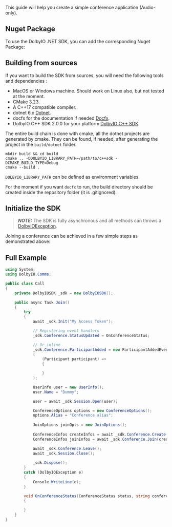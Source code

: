 This guide will help you create a simple conference application (Audio-only).

## Nuget Package

To use the DolbyIO .NET SDK, you can add the corresponding Nuget Package:

## Building from sources

If you want to build the SDK from sources, you will need the following tools and dependencies :
- MacOS or Windows machine. Should work on Linux also, but not tested at the moment.
- CMake 3.23.
- A C++17 compatible compiler.
- dotnet 6.x [Dotnet](https://dotnet.microsoft.com/en-us/download).
- docfx for the documentation if needed [Docfx](https://dotnet.github.io/docfx/).
- DolbyIO C++ SDK 2.0.0 for your platform [DolbyIO C++ SDK](https://github.com/DolbyIO/comms-sdk-cpp/releases).

The entire build chain is done with cmake, all the dotnet projects are generated by cmake. They can be found, if needed, after generating the project in the `build/dotnet` folder.

```console
mkdir build && cd build
cmake .. -DDOLBYIO_LIBRARY_PATH=/path/to/c++sdk -DCMAKE_BUILD_TYPE=Debug
cmake --build .
```

`DOLBYIO_LIBRARY_PATH` can be defined as environment variables.

For the moment if you want `docfx` to run, the build directory should be created inside the repository folder (it is .gitignored).

## Initialize the SDK

> **_NOTE:_** The SDK is fully asynchronous and all methods can throws a [DolbyIOException](xref:DolbyIO.Comms.DolbyIOException).



 Joining a conference can be achieved in a few simple steps as demonstrated above: 

## Full Example

```cs
using System;
using DolbyIO.Comms;

public class Call
{
    private DolbyIOSDK _sdk = new DolbyIOSDK();

    public async Task Join()
    {
        try
        {
            await _sdk.Init("My Access Token");

            // Registering event handlers
            _sdk.Conference.StatusUpdated = OnConferenceStatus;

            // Or inline
            _sdk.Conference.ParticipantAdded = new ParticipantAddedEventHandler
            (
                (Participant participant) => 
                {

                }
            );

            UserInfo user = new UserInfo();
            user.Name = "Dummy";

            user = await _sdk.Session.Open(user);

            ConferenceOptions options = new ConferenceOptions();
            options.Alias = "Conference alias";
            
            JoinOptions joinOpts = new JoinOptions();
            
            ConferenceInfos createInfos = await _sdk.Conference.Create(options);
            ConferenceInfos joinInfos = await _sdk.Conference.Join(createInfos, joinOpts);

            await _sdk.Conference.Leave();
            await _sdk.Session.Close();
            
            _sdk.Dispose();
        }
        catch (DolbyIOException e)
        {
            Console.WriteLine(e);
        }

        void OnConferenceStatus(ConferenceStatus status, string conferenceId)
        {

        }
    }
}
```